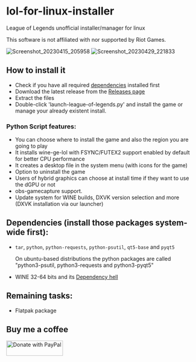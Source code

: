 # lol-for-linux-installer

League of Legends unofficial installer/manager for linux

This software is not affiliated with nor supported by Riot Games.

![Screenshot_20230415_205958](https://user-images.githubusercontent.com/40970965/232259098-0e51d868-cfb8-4312-aab4-6e84728c5f24.png)
![Screenshot_20230429_221833](https://user-images.githubusercontent.com/40970965/235330992-a32c8ebc-b9a2-460d-902d-12a1db37b064.png)
## How to install it
- Check if you have all required [dependencies](#dependencies) installed first
- Download the latest release from the [Releases page](https://github.com/kassindornelles/lol-for-linux-bash-installer/releases)
- Extract the files
- Double-click 'launch-league-of-legends.py' and install the game or manage your already existent install.

### Python Script features:
- You can choose where to install the game and also the region you are going to play
- It installs wine-ge-lol with FSYNC/FUTEX2 support enabled by default for better CPU performance
- It creates a desktop file in the system menu (with icons for the game)
- Option to uninstall the game
- Users of hybrid graphics can choose at install time if they want to use the dGPU or not
- obs-gamecapture support.
- Update system for WINE builds, DXVK version selection and more (DXVK installation via our launcher)

## <a name="dependencies"></a> Dependencies (install those packages system-wide first):
- `tar`, `python`, `python-requests`, `python-psutil`, `qt5-base` and `pyqt5`

   On ubuntu-based distributions the python packages are called "python3-psutil, python3-requests and python3-pyqt5"
   
- WINE 32-64 bits and its [Dependency hell](https://www.gloriouseggroll.tv/how-to-get-out-of-wine-dependency-hell/)

## Remaining tasks:
- Flatpak package

## Buy me a coffee

<a href="https://www.paypal.com/donate/?hosted_button_id=UMJWYGDH2RC7E"><img src="https://github.com/andreostrovsky/donate-with-paypal/blob/master/grey.svg" alt="Donate with PayPal" width="150" height="40"></a>

